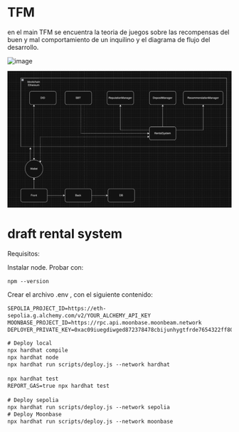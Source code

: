 # TFM
en el main TFM se encuentra la teoria de juegos sobre las recompensas del buen y mal comportamiento de un inquilino y el diagrama de flujo del desarrollo.


![image](https://github.com/GregoryAchong/TFM/assets/102753713/b8329050-47d2-4ad0-a674-adf3b1de92c0)

![alt text](image.png)

# draft rental system

Requisitos:

Instalar node.
Probar con:
```shell
npm --version

```

Crear el archivo .env , con el siguiente contenido:

```shell
SEPOLIA_PROJECT_ID=https://eth-sepolia.g.alchemy.com/v2/YOUR_ALCHEMY_API_KEY
MOONBASE_PROJECT_ID=https://rpc.api.moonbase.moonbeam.network
DEPLOYER_PRIVATE_KEY=0xac09iuegdiwged872378478cbijunhygtfrde7654322ff80

```


```shell
# Deploy local
npx hardhat compile
npx hardhat node
npx hardhat run scripts/deploy.js --network hardhat

npx hardhat test
REPORT_GAS=true npx hardhat test

# Deploy sepolia
npx hardhat run scripts/deploy.js --network sepolia
# Deploy Moonbase
npx hardhat run scripts/deploy.js --network moonbase
```